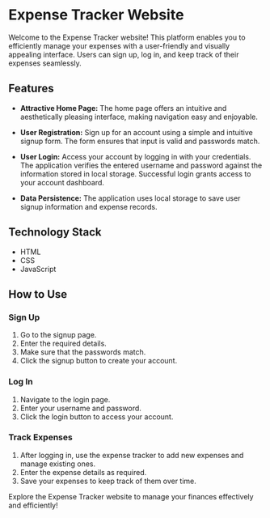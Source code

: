 # Expense Tracker Website

Welcome to the Expense Tracker website! This platform enables you to efficiently manage your expenses with a user-friendly and visually appealing interface. Users can sign up, log in, and keep track of their expenses seamlessly.

## Features

- **Attractive Home Page:** The home page offers an intuitive and aesthetically pleasing interface, making navigation easy and enjoyable.

- **User Registration:** Sign up for an account using a simple and intuitive signup form. The form ensures that input is valid and passwords match.

- **User Login:** Access your account by logging in with your credentials. The application verifies the entered username and password against the information stored in local storage. Successful login grants access to your account dashboard.

- **Data Persistence:** The application uses local storage to save user signup information and expense records.

## Technology Stack

- HTML
- CSS
- JavaScript

## How to Use

### Sign Up

1. Go to the signup page.
2. Enter the required details.
3. Make sure that the passwords match.
4. Click the signup button to create your account.

### Log In

1. Navigate to the login page.
2. Enter your username and password.
3. Click the login button to access your account.

### Track Expenses

1. After logging in, use the expense tracker to add new expenses and manage existing ones.
2. Enter the expense details as required.
3. Save your expenses to keep track of them over time.

Explore the Expense Tracker website to manage your finances effectively and efficiently!
